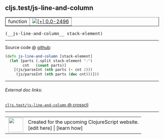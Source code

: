 ## cljs.test/js-line-and-column



 <table border="1">
<tr>
<td>function</td>
<td><a href="https://github.com/cljsinfo/cljs-api-docs/tree/0.0-2496"><img valign="middle" alt="[+] 0.0-2496" title="Added in 0.0-2496" src="https://img.shields.io/badge/+-0.0--2496-lightgrey.svg"></a> </td>
</tr>
</table>


 <samp>
(__js-line-and-column__ stack-element)<br>
</samp>

---







Source code @ [github](https://github.com/clojure/clojurescript/blob/r2505/src/cljs/cljs/test.cljs#L305-L309):

```clj
(defn js-line-and-column [stack-element]
  (let [parts (.split stack-element ":")
        cnt   (count parts)]
    [(js/parseInt (nth parts (- cnt 2)))
     (js/parseInt (nth parts (dec cnt)))]))
```

<!--
Repo - tag - source tree - lines:

 <pre>
clojurescript @ r2505
└── src
    └── cljs
        └── cljs
            └── <ins>[test.cljs:305-309](https://github.com/clojure/clojurescript/blob/r2505/src/cljs/cljs/test.cljs#L305-L309)</ins>
</pre>

-->

---



###### External doc links:

[`cljs.test/js-line-and-column` @ crossclj](http://crossclj.info/fun/cljs.test.cljs/js-line-and-column.html)<br>

---

 <table>
<tr><td>
<img valign="middle" align="right" width="48px" src="http://i.imgur.com/Hi20huC.png">
</td><td>
Created for the upcoming ClojureScript website.<br>
[edit here] | [learn how]
</td></tr></table>

[edit here]:https://github.com/cljsinfo/cljs-api-docs/blob/master/cljsdoc/cljs.test_js-line-and-column.cljsdoc
[learn how]:https://github.com/cljsinfo/cljs-api-docs/wiki/cljsdoc-files

<!--

This information was too distracting to show to readers, but I'll leave it
commented here since it is helpful to:

- pretty-print the data used to generate this document
- and show how to retrieve that data



The API data for this symbol:

```clj
{:ns "cljs.test",
 :name "js-line-and-column",
 :type "function",
 :signature ["[stack-element]"],
 :source {:code "(defn js-line-and-column [stack-element]\n  (let [parts (.split stack-element \":\")\n        cnt   (count parts)]\n    [(js/parseInt (nth parts (- cnt 2)))\n     (js/parseInt (nth parts (dec cnt)))]))",
          :title "Source code",
          :repo "clojurescript",
          :tag "r2505",
          :filename "src/cljs/cljs/test.cljs",
          :lines [305 309]},
 :full-name "cljs.test/js-line-and-column",
 :full-name-encode "cljs.test_js-line-and-column",
 :history [["+" "0.0-2496"]]}

```

Retrieve the API data for this symbol:

```clj
;; from Clojure REPL
(require '[clojure.edn :as edn])
(-> (slurp "https://raw.githubusercontent.com/cljsinfo/cljs-api-docs/catalog/cljs-api.edn")
    (edn/read-string)
    (get-in [:symbols "cljs.test/js-line-and-column"]))
```

-->
